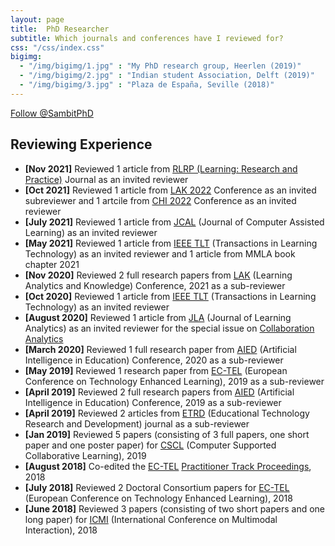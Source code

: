 ```yaml
---
layout: page
title:  PhD Researcher
subtitle: Which journals and conferences have I reviewed for?
css: "/css/index.css"
bigimg:
  - "/img/bigimg/1.jpg" : "My PhD research group, Heerlen (2019)"
  - "/img/bigimg/2.jpg" : "Indian student Association, Delft (2019)"
  - "/img/bigimg/3.jpg" : "Plaza de España, Seville (2018)"
---
```


<script data-ad-client="ca-pub-8842338021751829" async src="https://pagead2.googlesyndication.com/pagead/js/adsbygoogle.js"></script>

<a href="https://twitter.com/SambitPhD?ref_src=twsrc%5Etfw" class="twitter-follow-button" data-show-count="true">Follow @SambitPhD</a><script async src="https://platform.twitter.com/widgets.js" charset="utf-8"></script>

<div id="google-custom-search">
<script>
  (function() {
    var cx = '006073558621733530411:kcpgkwoosby';
    var gcse = document.createElement('script');
    gcse.type = 'text/javascript';
    gcse.async = true;
    gcse.src = (document.location.protocol == 'https:' ? 'https:' : 'http:') +
        '//www.google.com/cse/cse.js?cx=' + cx;
    var s = document.getElementsByTagName('script')[0];
    s.parentNode.insertBefore(gcse, s);
  })();
</script>
<gcse:searchbox></gcse:searchbox>
<gcse:searchresults></gcse:searchresults>
</div>

## Reviewing Experience
- **[Nov 2021]** Reviewed 1 article from <a href="https://www.tandfonline.com/toc/rlrp20/current">RLRP (Learning: Research and Practice)</a> Journal as an invited reviewer
- **[Oct 2021]** Reviewed 1 article from <a href="https://www.solaresearch.org/events/lak/lak22/">LAK 2022</a> Conference as an invited subreviewer and 1 artcile from <a href="https://chi2022.acm.org/">CHI 2022</a> Conference as an invited reviewer
- **[July 2021]** Reviewed 1 article from <a href="https://onlinelibrary.wiley.com/journal/13652729">JCAL</a> (Journal of Computer Assisted Learning) as an invited reviewer
- **[May 2021]** Reviewed 1 article from <a href="https://ieeexplore.ieee.org/xpl/RecentIssue.jsp?punumber=4620076">IEEE TLT</a> (Transactions in Learning Technology) as an invited reviewer and 1 article from MMLA book chapter 2021
- **[Nov 2020]** Reviewed 2 full research papers from <a href="https://www.solaresearch.org/events/lak/lak21/">LAK</a> (Learning Analytics and Knowledge) Conference, 2021 as a sub-reviewer
- **[Oct 2020]** Reviewed 1 article from <a href="https://ieeexplore.ieee.org/xpl/RecentIssue.jsp?punumber=4620076">IEEE TLT</a> (Transactions in Learning Technology) as an invited reviewer
- **[August 2020]** Reviewed 1 article from <a href="https://learning-analytics.info/index.php/JLA">JLA</a> (Journal of Learning Analytics) as an invited reviewer for the special issue on <a href="https://learning-analytics.info/index.php/JLA/announcement/view/157">Collaboration Analytics</a>
- **[March 2020]** Reviewed 1 full research paper from <a href="https://aied2020.nees.com.br/#/">AIED</a> (Artificial Intelligence in Education) Conference, 2020 as a sub-reviewer
- **[May 2019]** Reviewed 1 research paper from <a href="http://www.ec-tel.eu">EC-TEL</a> (European Conference on Technology Enhanced Learning), 2019 as a sub-reviewer
- **[April 2019]** Reviewed 2 full research papers from <a href="https://caed-lab.com/aied2019/">AIED</a> (Artificial Intelligence in Education) Conference, 2019 as a sub-reviewer
- **[April 2019]** Reviewed 2 articles from <a href="https://link.springer.com/journal/11423">ETRD</a> (Educational Technology Research and Development) journal as a sub-reviewer
- **[Jan 2019]** Reviewed 5 papers (consisting of 3 full papers, one short paper and one poster paper) for <a href="http://cscl2019.com/">CSCL</a> (Computer Supported Collaborative Learning), 2019
- **[August 2018]** Co-edited the <a href="http://www.ec-tel.eu">EC-TEL</a> <a href="http://ceur-ws.org/Vol-2193/">Practitioner Track Proceedings</a>, 2018
- **[July 2018]** Reviewed 2 Doctoral Consortium papers for <a href="http://www.ec-tel.eu">EC-TEL</a> (European Conference on Technology Enhanced Learning), 2018
- **[June 2018]** Reviewed 3 papers (consisting of two short papers and one long paper) for <a href="https://icmi.acm.org/2018/">ICMI</a> (International Conference on Multimodal Interaction), 2018
